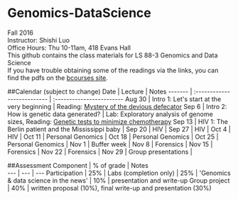 # Genomics-DataScience
Fall 2016  
Instructor: Shishi Luo  
Office Hours: Thu 10-11am, 418 Evans Hall  
This github contains the class materials for LS 88-3 Genomics and Data Science  
If you have trouble obtaining some of the readings via the links, you can find the pdfs on the [bcourses site](https://bcourses.berkeley.edu/courses/1455335/files).  


##Calendar (subject to change)
Date  |  Lecture  |   Notes
------- | :-------------------------- | :------------------------
Aug 30 | Intro 1: Let's start at the very beginning | Reading: [Mystery of the devious defecator](http://www.nytimes.com/2015/06/02/health/devious-defecator-case-tests-genetics-law.html?_r=0)
Sep 6 | Intro 2: How is genetic data generated? | Lab: Exploratory analysis of genome sizes, Reading: [Genetic tests to minimize chemotherapy](https://www.ucsf.edu/news/2016/08/403976/some-breast-cancer-patients-low-genetic-risk-could-skip-chemotherapy-study-finds)
Sep 13 | HIV 1: The Berlin patient and the Mississippi baby | 
Sep 20 | HIV | 
Sep 27 | HIV | 
Oct 4 | HIV | 
Oct 11 | Personal Genomics  | 
Oct 18 | Personal Genomics |
Oct 25 | Personal Genomics | 
Nov 1 | Buffer week | 
Nov 8 | Forensics  | 
Nov 15 | Forensics | 
Nov 22 | Forensics | 
Nov 29 | Group presentations | 

##Assessment
Component  |  % of grade | Notes  
 --- | --- | ---
Participation | 25% | 
Labs (completion only) | 25% |
'Genomics & data science in the news' | 10% | presentation and write-up
Group project | 40% | written proposal (10%), final write-up and presentation (30%)